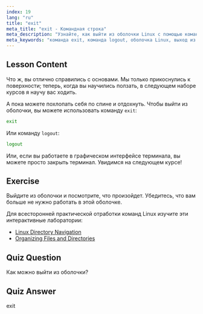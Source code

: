 ```yaml
---
index: 19
lang: "ru"
title: "exit"
meta_title: "exit - Командная строка"
meta_description: "Узнайте, как выйти из оболочки Linux с помощью команд 'exit' или 'logout'. Изучите основы навигации по оболочке для начинающих. Начните свое путешествие в Linux сегодня!"
meta_keywords: "команда exit, команда logout, оболочка Linux, выход из терминала, основы Linux, Linux для начинающих, учебник по Linux"
---
```


## Lesson Content

Что ж, вы отлично справились с основами. Мы только прикоснулись к поверхности; теперь, когда вы научились ползать, в следующем наборе курсов я научу вас ходить.

А пока можете похлопать себя по спине и отдохнуть. Чтобы выйти из оболочки, вы можете использовать команду `exit`:

```bash
exit
```

Или команду `logout`:

```bash
logout
```

Или, если вы работаете в графическом интерфейсе терминала, вы можете просто закрыть терминал. Увидимся на следующем курсе!

## Exercise

Выйдите из оболочки и посмотрите, что произойдет. Убедитесь, что вам больше не нужно работать в этой оболочке.

Для всесторонней практической отработки команд Linux изучите эти интерактивные лаборатории:

- [Linux Directory Navigation](https://labex.io/ru/labs/linux-directory-navigation-387844)
- [Organizing Files and Directories](https://labex.io/ru/labs/linux-organizing-files-and-directories-387877)

## Quiz Question

Как можно выйти из оболочки?

## Quiz Answer

exit
